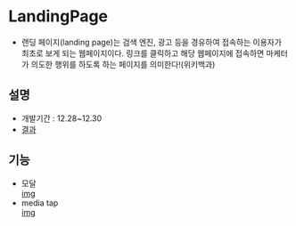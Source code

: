 # LandingPage
- 랜딩 페이지(landing page)는 검색 엔진, 광고 등을 경유하여 접속하는 이용자가 최초로 보게 되는 웹페이지이다. 링크를 클릭하고 해당 웹페이지에 접속하면 마케터가 의도한 행위를 하도록 하는 페이지를 의미한다!(위키백과)
## 설명
* 개발기간 : 12.28~12.30
* [결과](https://jinyun3075.github.io/LandingPage/)
## 기능
* 모달 <br/>
[img](modal.jpg)
* media tap <br/>
[img](tap.jpg)
